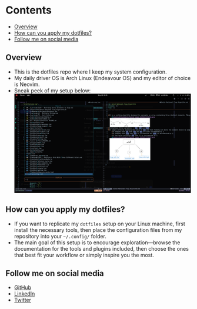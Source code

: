 # Contents

<!-- toc -->

- [Overview](#overview)
- [How can you apply my dotfiles?](#how-can-you-apply-my-dotfiles)
- [Follow me on social media](#follow-me-on-social-media)

<!-- tocstop -->

## Overview
- This is the dotfiles repo where I keep my system configuration.
- My daily driver OS is Arch Linux (Endeavour OS) and my editor of choice is Neovim.
- Sneak peek of my setup below:
![My Neovim Setup](assets/setup.png)

## How can you apply my dotfiles?
- If you want to replicate my `dotfiles` setup on your Linux machine, first install the necessary tools, then place the configuration files from my repository into your `~/.config/` folder.
- The main goal of this setup is to encourage exploration—browse the documentation for the tools and plugins included, then choose the ones that best fit your workflow or simply inspire you the most.

## Follow me on social media
- [GitHub](https://github.com/sameer240704)
- [LinkedIn](https://www.linkedin.com/in/sameergupta24/)
- [Twitter](https://x.com/SameerGupt348)
